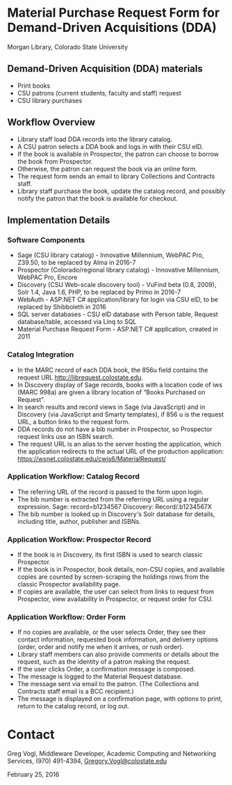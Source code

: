 # Material Purchase Request Form for Demand-Driven Acquisitions (DDA)
Morgan Library, Colorado State University

## Demand-Driven Acquisition (DDA) materials 
* Print books
* CSU patrons (current students, faculty and staff) request
* CSU library purchases 

## Workflow Overview
* Library staff load DDA records into the library catalog.
* A CSU patron selects a DDA book and logs in with their CSU eID.
* If the book is available in Prospector, the patron can choose to borrow the book from Prospector.
* Otherwise, the patron can request the book via an online form.
* The request form sends an email to library Collections and Contracts staff. 
* Library staff purchase the book, update the catalog record, and possibly notify the patron that the book is available for checkout.

## Implementation Details

### Software Components
* Sage (CSU library catalog) - Innovative Millennium, WebPAC Pro, Z39.50, to be replaced by Alma in 2016-7
* Prospector (Colorado/regional library catalog) - Innovative Millennium, WebPAC Pro, Encore
* Discovery (CSU Web-scale discovery tool) - VuFind beta (0.8, 2009), Solr 1.4, Java 1.6, PHP, to be replaced by Primo in 2016-7
* WebAuth - ASP.NET C# application/library for login via CSU eID, to be replaced by Shibboleth in 2016
* SQL server databases - CSU eID database with Person table, Request database/table, accessed via Linq to SQL
* Material Purchase Request Form - ASP.NET C# application, created in 2011

### Catalog Integration
* In the MARC record of each DDA book, the 856u field contains the request URL http://librequest.colostate.edu.
* In Discovery display of Sage records, books with a location code of iws (MARC 998a) are given a library location of “Books Purchased on Request”.
* In search results and record views in Sage (via JavaScript) and in Discovery (via JavaScript and Smarty templates), if 856 u is the request URL, a button links to the request form.
* DDA records do not have a bib number in Prospector, so Prospector request links use an ISBN search.
* The request URL is an alias to the server hosting the application, which the application redirects to the actual URL of the production application: https://wsnet.colostate.edu/cwis6/MaterialRequest/

### Application Workflow: Catalog Record
* The referring URL of the record is passed to the form upon login.
* The bib number is extracted from the referring URL using a regular expression. Sage: record=b1234567 Discovery: Record/.b1234567X
* The bib number is looked up in Discovery's Solr database for details, including title, author, publisher and ISBNs. 

### Application Workflow: Prospector Record
* If the book is in Discovery, its first ISBN is used to search classic Prospector.
* If the book is in Prospector, book details, non-CSU copies, and available copies are counted by screen-scraping the holdings rows from the classic Prospector availability page.
* If copies are available, the user can select from links to request from Prospector, view availability in Prospector, or request order for CSU.

### Application Workflow: Order Form
* If no copies are available, or the user selects Order, they see their contact information, requested book information, and delivery options (order, order and notify me when it arrives, or rush order).
* Library staff members can also provide comments or details about the request, such as the identity of a patron making the request.
* If the user clicks Order, a confirmation message is composed. 
* The message is logged to the Material Request database.
* The message sent via email to the patron. (The Collections and Contracts staff email is a BCC recipient.)
* The message is displayed on a confirmation page, with options to print, return to the catalog record, or log out.

# Contact
Greg Vogl, Middleware Developer, Academic Computing and Networking Services,
(970) 491-4394,
Gregory.Vogl@colostate.edu

February 25, 2016
